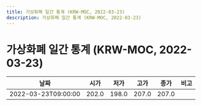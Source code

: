 ```yaml
---
title: 가상화폐 일간 통계 (KRW-MOC, 2022-03-23)
description: 가상화폐 일간 통계 (KRW-MOC, 2022-03-23)
---
```


가상화폐 일간 통계 (KRW-MOC, 2022-03-23)
===

|날짜|시가|저가|고가|종가|비고|
|--|--|--|--|--|--|
|2022-03-23T09:00:00|202.0|198.0|207.0|207.0|    |
